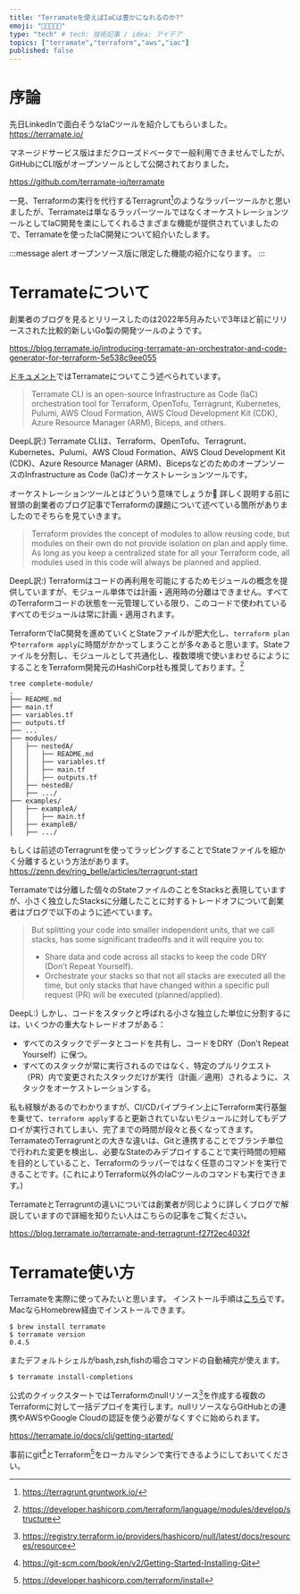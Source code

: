```yaml
---
title: "Terramateを使えばIaCは豊かになれるのか?"
emoji: "🧑🏻‍🤝‍🧑🏻"
type: "tech" # tech: 技術記事 / idea: アイデア
topics: ["terramate","terraform","aws","iac"]
published: false
---
```


# 序論

先日LinkedInで面白そうなIaCツールを紹介してもらいました。
https://terramate.io/

マネージドサービス版はまだクローズドベータで一般利用できませんでしたが、GitHubにCLI版がオープンソールとして公開されておりました。

https://github.com/terramate-io/terramate

一見、Terraformの実行を代行するTerragrunt[^1]のようなラッパーツールかと思いましたが、Terramateは単なるラッパーツールではなくオーケストレーションツールとしてIaC開発を楽にしてくれるさまざまな機能が提供されていましたので、Terramateを使ったIaC開発について紹介いたします。

:::message alert
オープンソース版に限定した機能の紹介になります。
:::

[^1]: https://terragrunt.gruntwork.io/

# Terramateについて

創業者のブログを見るとリリースしたのは2022年5月みたいで3年ほど前にリリースされた比較的新しいGo製の開発ツールのようです。

https://blog.terramate.io/introducing-terramate-an-orchestrator-and-code-generator-for-terraform-5e538c9ee055

[ドキュメント](https://terramate.io/docs/cli/introduction)ではTerramateについてこう述べられています。

> Terramate CLI is an open-source Infrastructure as Code (IaC) orchestration tool for Terraform, OpenTofu, Terragrunt, Kubernetes, Pulumi, AWS Cloud Formation, AWS Cloud Development Kit (CDK), Azure Resource Manager (ARM), Biceps, and others.

DeepL訳:) Terramate CLIは、Terraform、OpenTofu、Terragrunt、Kubernetes、Pulumi、AWS Cloud Formation、AWS Cloud Development Kit (CDK)、Azure Resource Manager (ARM)、BicepsなどのためのオープンソースのInfrastructure as Code (IaC)オーケストレーションツールです。

オーケストレーションツールとはどういう意味でしょうか🤔
詳しく説明する前に冒頭の創業者のブログ記事でTerraformの課題について述べている箇所がありましたのでそちらを見ていきます。

> Terraform provides the concept of modules to allow reusing code, but modules on their own do not provide isolation on plan and apply time. As long as you keep a centralized state for all your Terraform code, all modules used in this code will always be planned and applied.

DeepL訳:) Terraformはコードの再利用を可能にするためモジュールの概念を提供していますが、モジュール単体では計画・適用時の分離はできません。すべてのTerraformコードの状態を一元管理している限り、このコードで使われているすべてのモジュールは常に計画・適用されます。

TerraformでIaC開発を進めていくとStateファイルが肥大化し、`terraform plan`や`terraform apply`に時間がかかってしまうことが多々あると思います。Stateファイルを分割し、モジュールとして共通化し、複数環境で使いまわせるにようにすることをTerraform開発元のHashiCorp社も推奨しております。[^2]

```terminal
tree complete-module/
.
├── README.md
├── main.tf
├── variables.tf
├── outputs.tf
├── ...
├── modules/
│   ├── nestedA/
│   │   ├── README.md
│   │   ├── variables.tf
│   │   ├── main.tf
│   │   ├── outputs.tf
│   ├── nestedB/
│   ├── .../
├── examples/
│   ├── exampleA/
│   │   ├── main.tf
│   ├── exampleB/
│   ├── .../
```

もしくは前述のTerragruntを使ってラッピングすることでStateファイルを細かく分離するという方法があります。
https://zenn.dev/ring_belle/articles/terragrunt-start

Terramateでは分離した個々のStateファイルのことをStacksと表現していますが、小さく独立したStacksに分離したことに対するトレードオフについて創業者はブログで以下のように述べています。

> But splitting your code into smaller independent units, that we call stacks, has some significant tradeoffs and it will require you to:
> - Share data and code across all stacks to keep the code DRY (Don’t Repeat Yourself).
> - Orchestrate your stacks so that not all stacks are executed all the time, but only stacks that have changed within a specific pull request (PR) will be executed (planned/applied).

DeepL:) しかし、コードをスタックと呼ばれる小さな独立した単位に分割するには、いくつかの重大なトレードオフがある：
- すべてのスタックでデータとコードを共有し、コードをDRY（Don't Repeat Yourself）に保つ。
- すべてのスタックが常に実行されるのではなく、特定のプルリクエスト（PR）内で変更されたスタックだけが実行（計画／適用）されるように、スタックをオーケストレーションする。

私も経験があるのでわかりますが、CI/CDパイプライン上にTerraform実行基盤を乗せて、`terraform apply`すると更新されていないモジュールに対してもデプロイが実行されてしまい、完了までの時間が段々と長くなってきます。TerramateのTerragruntとの大きな違いは、Gitと連携することでブランチ単位で行われた変更を検出し、必要なStateのみデプロイすることで実行時間の短縮を目的としていること、Terraformのラッパーではなく任意のコマンドを実行できることです。(これによりTerraform以外のIaCツールのコマンドも実行できます。)

TerramateとTerragruntの違いについては創業者が同じように詳しくブログで解説していますので詳細を知りたい人はこちらの記事をご覧ください。

https://blog.terramate.io/terramate-and-terragrunt-f27f2ec4032f

[^2]: https://developer.hashicorp.com/terraform/language/modules/develop/structure

# Terramate使い方
Terramateを実際に使ってみたいと思います。
インストール手順は[こちら](https://terramate.io/docs/cli/installation)です。MacならHomebrew経由でインストールできます。

```terminal
$ brew install terramate
$ terramate version
0.4.5
```

またデフォルトシェルがbash,zsh,fishの場合コマンドの自動補完が使えます。

```terminal
$ terramate install-completions
```

公式のクイックスタートではTerraformのnullリソース[^3]を作成する複数のTerraformに対して一括デプロイを実行します。nullリソースならGitHubとの連携やAWSやGoogle Cloudの認証を使う必要がなくすぐに始められます。

https://terramate.io/docs/cli/getting-started/

事前にgit[^4]とTerraform[^5]をローカルマシンで実行できるようにしておいてください。

[^3]: https://registry.terraform.io/providers/hashicorp/null/latest/docs/resources/resource
[^4]: https://git-scm.com/book/en/v2/Getting-Started-Installing-Git
[^5]: https://developer.hashicorp.com/terraform/install